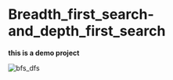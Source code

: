 ﻿# Breadth_first_search-and_depth_first_search

**this is a demo project**



![bfs_dfs](https://cloud.githubusercontent.com/assets/21212858/25700121/83219054-30c6-11e7-9a07-1c9706ea8812.gif)

